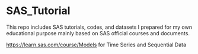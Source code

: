 # SAS_Tutorial
This repo includes SAS tutorials, codes, and datasets I prepared for my own educational purpose mainly based on SAS official courses and documents.

https://learn.sas.com/course/Models for Time Series and Sequential Data
